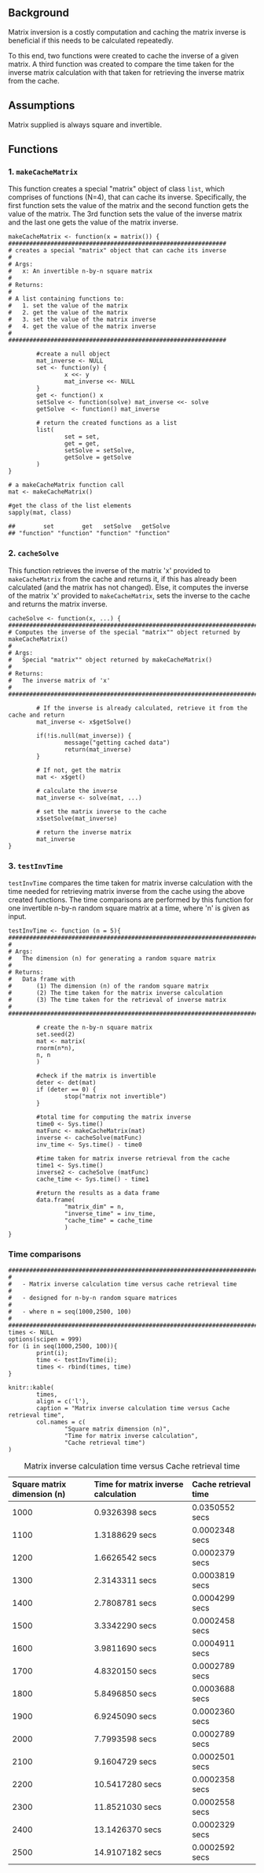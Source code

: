 Background
----------

Matrix inversion is a costly computation and caching the matrix inverse
is beneficial if this needs to be calculated repeatedly.

To this end, two functions were created to cache the inverse of a given
matrix. A third function was created to compare the time taken for the
inverse matrix calculation with that taken for retrieving the inverse
matrix from the cache.

Assumptions
-----------

Matrix supplied is always square and invertible.

Functions
---------

### 1. `makeCacheMatrix`

This function creates a special "matrix" object of class `list`, which
comprises of functions (N=4), that can cache its inverse. Specifically,
the first function sets the value of the matrix and the second function
gets the value of the matrix. The 3rd function sets the value of the
inverse matrix and the last one gets the value of the matrix inverse.

    makeCacheMatrix <- function(x = matrix()) {
    ##############################################################
    # creates a special "matrix" object that can cache its inverse
    #
    # Args:
    #   x: An invertible n-by-n square matrix   
    #
    # Returns:
    # 
    # A list containing functions to:
    #   1. set the value of the matrix
    #   2. get the value of the matrix
    #   3. set the value of the matrix inverse
    #   4. get the value of the matrix inverse
    # 
    ##############################################################

            #create a null object
            mat_inverse <- NULL
            set <- function(y) {
                    x <<- y
                    mat_inverse <<- NULL
            }
            get <- function() x
            setSolve <- function(solve) mat_inverse <<- solve
            getSolve  <- function() mat_inverse
       
            # return the created functions as a list
            list(
                    set = set, 
                    get = get,
                    setSolve = setSolve,
                    getSolve = getSolve
            )
    }

    # a makeCacheMatrix function call
    mat <- makeCacheMatrix()

    #get the class of the list elements
    sapply(mat, class)

    ##        set        get   setSolve   getSolve 
    ## "function" "function" "function" "function"

### 2. `cacheSolve`

This function retrieves the inverse of the matrix 'x' provided to
`makeCacheMatrix` from the cache and returns it, if this has already
been calculated (and the matrix has not changed). Else, it computes the
inverse of the matrix 'x' provided to `makeCacheMatrix`, sets the
inverse to the cache and returns the matrix inverse.

    cacheSolve <- function(x, ...) {
    ###################################################################################
    # Computes the inverse of the special "matrix"" object returned by makeCacheMatrix() 
    #
    # Args:
    #   Special "matrix"" object returned by makeCacheMatrix()  
    #
    # Returns:
    #   The inverse matrix of 'x'
    #
    ####################################################################################
          
            # If the inverse is already calculated, retrieve it from the cache and return
            mat_inverse <- x$getSolve()
          
            if(!is.null(mat_inverse)) {
                    message("getting cached data")
                    return(mat_inverse)
            }
     
            # If not, get the matrix      
            mat <- x$get()
            
            # calculate the inverse        
            mat_inverse <- solve(mat, ...)
        
            # set the matrix inverse to the cache       
            x$setSolve(mat_inverse)
            
            # return the inverse matrix
            mat_inverse
    }

### 3. `testInvTime`

`testInvTime` compares the time taken for matrix inverse calculation
with the time needed for retrieving matrix inverse from the cache using
the above created functions. The time comparisons are performed by this
function for one invertible n-by-n random square matrix at a time, where
'n' is given as input.

    testInvTime <- function (n = 5){
    ##################################################################################
    #   
    # Args:
    #   The dimension (n) for generating a random square matrix
    #
    # Returns:
    #   Data frame with 
    #       (1) The dimension (n) of the random square matrix
    #       (2) The time taken for the matrix inverse calculation
    #       (3) The time taken for the retrieval of inverse matrix
    #      
    ################################################################################### 

            # create the n-by-n square matrix
            set.seed(2)
            mat <- matrix(
            rnorm(n*n), 
            n, n
            )
        
            #check if the matrix is invertible
            deter <- det(mat)
            if (deter == 0) {
                    stop("matrix not invertible")
            }

            #total time for computing the matrix inverse
            time0 <- Sys.time()
            matFunc <- makeCacheMatrix(mat)
            inverse <- cacheSolve(matFunc)
            inv_time <- Sys.time() - time0
        
            #time taken for matrix inverse retrieval from the cache
            time1 <- Sys.time()
            inverse2 <- cacheSolve (matFunc)
            cache_time <- Sys.time() - time1
          
            #return the results as a data frame
            data.frame(
                    "matrix_dim" = n,
                    "inverse_time" = inv_time,
                    "cache_time" = cache_time
                    )
    }

### Time comparisons

    #######################################################################
    #
    #   - Matrix inverse calculation time versus cache retrieval time
    #
    #   - designed for n-by-n random square matrices
    #
    #   - where n = seq(1000,2500, 100)
    #
    #######################################################################
    times <- NULL
    options(scipen = 999)
    for (i in seq(1000,2500, 100)){ 
            print(i); 
            time <- testInvTime(i); 
            times <- rbind(times, time)
    }

    knitr::kable(
            times, 
            align = c('l'),
            caption = "Matrix inverse calculation time versus Cache retrieval time",
            col.names = c(
                    "Square matrix dimension (n)", 
                    "Time for matrix inverse calculation", 
                    "Cache retrieval time")
    )

<table>
<caption>Matrix inverse calculation time versus Cache retrieval time</caption>
<thead>
<tr class="header">
<th align="left">Square matrix dimension (n)</th>
<th align="left">Time for matrix inverse calculation</th>
<th align="left">Cache retrieval time</th>
</tr>
</thead>
<tbody>
<tr class="odd">
<td align="left">1000</td>
<td align="left">0.9326398 secs</td>
<td align="left">0.0350552 secs</td>
</tr>
<tr class="even">
<td align="left">1100</td>
<td align="left">1.3188629 secs</td>
<td align="left">0.0002348 secs</td>
</tr>
<tr class="odd">
<td align="left">1200</td>
<td align="left">1.6626542 secs</td>
<td align="left">0.0002379 secs</td>
</tr>
<tr class="even">
<td align="left">1300</td>
<td align="left">2.3143311 secs</td>
<td align="left">0.0003819 secs</td>
</tr>
<tr class="odd">
<td align="left">1400</td>
<td align="left">2.7808781 secs</td>
<td align="left">0.0004299 secs</td>
</tr>
<tr class="even">
<td align="left">1500</td>
<td align="left">3.3342290 secs</td>
<td align="left">0.0002458 secs</td>
</tr>
<tr class="odd">
<td align="left">1600</td>
<td align="left">3.9811690 secs</td>
<td align="left">0.0004911 secs</td>
</tr>
<tr class="even">
<td align="left">1700</td>
<td align="left">4.8320150 secs</td>
<td align="left">0.0002789 secs</td>
</tr>
<tr class="odd">
<td align="left">1800</td>
<td align="left">5.8496850 secs</td>
<td align="left">0.0003688 secs</td>
</tr>
<tr class="even">
<td align="left">1900</td>
<td align="left">6.9245090 secs</td>
<td align="left">0.0002360 secs</td>
</tr>
<tr class="odd">
<td align="left">2000</td>
<td align="left">7.7993598 secs</td>
<td align="left">0.0002789 secs</td>
</tr>
<tr class="even">
<td align="left">2100</td>
<td align="left">9.1604729 secs</td>
<td align="left">0.0002501 secs</td>
</tr>
<tr class="odd">
<td align="left">2200</td>
<td align="left">10.5417280 secs</td>
<td align="left">0.0002358 secs</td>
</tr>
<tr class="even">
<td align="left">2300</td>
<td align="left">11.8521030 secs</td>
<td align="left">0.0002558 secs</td>
</tr>
<tr class="odd">
<td align="left">2400</td>
<td align="left">13.1426370 secs</td>
<td align="left">0.0002329 secs</td>
</tr>
<tr class="even">
<td align="left">2500</td>
<td align="left">14.9107182 secs</td>
<td align="left">0.0002592 secs</td>
</tr>
</tbody>
</table>
